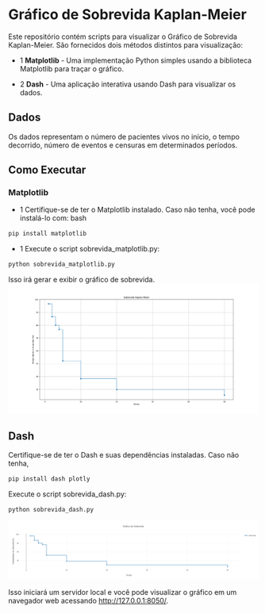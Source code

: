 # Gráfico de Sobrevida Kaplan-Meier
Este repositório contém scripts para visualizar o Gráfico de Sobrevida Kaplan-Meier. São fornecidos dois métodos distintos para visualização:

- 1 **Matplotlib** - Uma implementação Python simples usando a biblioteca Matplotlib para traçar o gráfico.

- 2 **Dash** - Uma aplicação interativa usando Dash para visualizar os dados.


## Dados
Os dados representam o número de pacientes vivos no início, o tempo decorrido, número de eventos e censuras em determinados períodos.

## Como Executar
### Matplotlib
- 1 Certifique-se de ter o Matplotlib instalado. Caso não tenha, você pode instalá-lo com:
bash

```bash
pip install matplotlib
```

- 1 Execute o script sobrevida_matplotlib.py:
```bash
python sobrevida_matplotlib.py
```

Isso irá gerar e exibir o gráfico de sobrevida.
![Alt text](Figure_1.png)
## Dash
Certifique-se de ter o Dash e suas dependências instaladas. Caso não tenha, 

```bash
pip install dash plotly
```

Execute o script sobrevida_dash.py:
```bash
python sobrevida_dash.py
```
![Alt text](<newplot_1.png>)

Isso iniciará um servidor local e você pode visualizar o gráfico em um navegador web acessando http://127.0.0.1:8050/.


